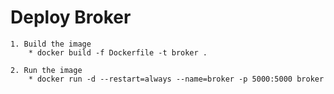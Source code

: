 # Deploy Broker
    1. Build the image
        * docker build -f Dockerfile -t broker . 

    2. Run the image
        * docker run -d --restart=always --name=broker -p 5000:5000 broker